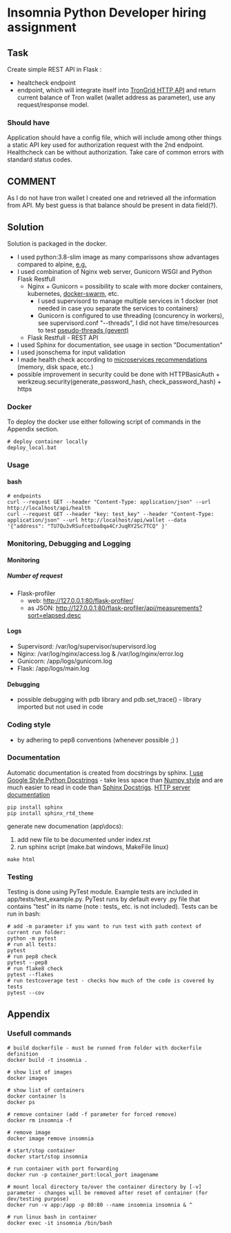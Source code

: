 # Insomnia Python Developer hiring assignment

## Task

Create simple REST API in Flask :

* healtcheck endpoint
* endpoint, which will integrate itself into [TronGrid HTTP API](https://developers.tron.network/reference) and return current balance of Tron wallet (wallet address as parameter), use any request/response model.

### Should have

Application should have a config file, which will include among other things a static API key used for authorization request with the 2nd endpoint. Healthcheck can be without authorization. Take care of common errors with standard status codes.

## COMMENT

As I do not have tron wallet I created one and retrieved all the information from API. My best guess is that balance should be present in data field(?).

## Solution

Solution is packaged in the docker.

* I used python:3.8-slim image as many comparissons show advantages compared to alpine, [e.g.](https://megamorf.gitlab.io/2020/05/06/why-it-s-better-not-to-use-alpine-linux-for-python-projects/)
* I used combination of Nginx web server, Gunicorn WSGI and Python Flask Restfull
  * Nginx + Gunicorn = possibility to scale with more docker containers, kubernetes, [docker-swarm](https://www.nginx.com/blog/docker-swarm-load-balancing-nginx-plus/), etc.
    * I used supervisord to manage multiple services in 1 docker (not needed in case you separate the services to containers)
    * Gunicorn is configured to use threading (concurency in workers), see supervisord.conf "--threads", I did not have time/resources to test [pseudo-threads (gevent)](https://medium.com/building-the-system/gunicorn-3-means-of-concurrency-efbb547674b7)
  * Flask Restfull - REST API
* I used Sphinx for documentation, see usage in section "Documentation"
* I used jsonschema for input validation
* I made health check according to [microservices recommendations](https://microservices.io/patterns/observability/health-check-api.html) (memory, disk space, etc.)
* possible improvement in security could be done with HTTPBasicAuth + werkzeug.security(generate_password_hash, check_password_hash) + https

### Docker

To deploy the docker use either following script of commands in the Appendix section.

```(cmd)
# deploy container locally
deploy_local.bat
```

### Usage

#### bash

```(bash)
# endpoints
curl --request GET --header "Content-Type: application/json" --url http://localhost/api/health
curl --request GET --header "key: test_key" --header "Content-Type: application/json" --url http://localhost/api/wallet --data '{"address": "TU7Qu3vRSufcetba8qa4CrJuqRY2Sc7TCQ" }'
```

### Monitoring, Debugging and Logging

#### Monitoring

##### Number of request

* Flask-profiler
  * web: http://127.0.0.1:80/flask-profiler/
  * as JSON: http://127.0.0.1:80/flask-profiler/api/measurements?sort=elapsed,desc

#### Logs

* Supervisord: /var/log/supervisor/supervisord.log
* Nginx: /var/log/nginx/access.log & /var/log/nginx/error.log
* Gunicorn: /app/logs/gunicorn.log
* Flask: /app/logs/main.log

#### Debugging

* possible debugging with pdb library and pdb.set_trace() - library imported but not used in code

### Coding style

* by adhering to pep8 conventions (whenever possible ;) )

### Documentation

Automatic documentation is created from docstrings by sphinx.
[I use Google Style Python Docstrings](https://www.sphinx-doc.org/en/1.7/ext/example_google.html) - take less space than [Numpy style](https://www.sphinx-doc.org/en/1.7/ext/example_numpy.html#example-numpy) and are much easier to read in code than [Sphinx Docstrigs](https://sphinx-rtd-tutorial.readthedocs.io/en/latest/docstrings.html).
[HTTP server documentation](https://htmlpreview.github.io/?https://github.com/5uperpalo/insomnia-http-server-assignment/blob/master/app/docs/_build/html/index.html)

```(cmd)
pip install sphinx
pip install sphinx_rtd_theme
```

generate new documenation (app\docs):

1. add new file to be documented under index.rst
2. run sphinx script (make.bat windows, MakeFile linux)

```(cmd)
make html
```

### Testing

Testing is done using PyTest module. Example tests are included in app/tests/test_example.py.
PyTest runs by default every .py file that contains "test" in its name (note : tests_ etc. is not included).
Tests can be run in bash:

```(cmd)
# add -m parameter if you want to run test with path context of current run folder:  
python -m pytest
# run all tests:  
pytest
# run pep8 check
pytest --pep8
# run flake8 check
pytest --flakes
# run testcoverage test - checks how much of the code is covered by tests
pytest --cov
```

## Appendix

### Usefull commands

```(cmd)
# build dockerfile - must be runned from folder with dockerfile definition
docker build -t insomnia .

# show list of images
docker images

# show list of containers
docker container ls
docker ps

# remove container (add -f parameter for forced remove)
docker rm insomnia -f

# remove image
docker image remove insomnia

# start/stop container
docker start/stop insomnia

# run container with port forwarding
docker run -p container_port:local_port imagename

# mount local directory to/over the container directory by [-v] parameter - changes will be removed after reset of container (for dev/testing purpose)
docker run -v app:/app -p 80:80 --name insomnia insomnia & ^

# run linux bash in container
docker exec -it insomnia /bin/bash

```
